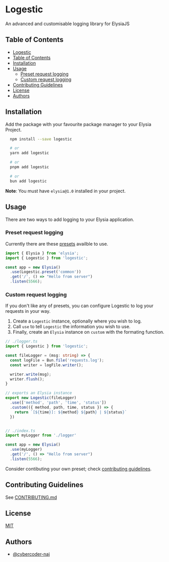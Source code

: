 # Logestic

An advanced and customisable logging library for ElysiaJS

## Table of Contents

- [Logestic](#logestic)
- [Table of Contents](#table-of-contents)
- [Installation](#installation)
- [Usage](#usage)
  - [Preset request logging](#preset-request-logging)
  - [Custom request logging](#custom-request-logging)
- [Contributing Guidelines](#contributing-guidelines)
- [License](#license)
- [Authors](#authors)

## Installation

Add the package with your favourite package manager to your Elysia Project. 
```bash
  npm install --save logestic

  # or
  yarn add logestic

  # or
  pnpm add logestic

  # or
  bun add logestic
```
**Note**: You must have `elysia@1.0` installed in your project.

## Usage

There are two ways to add logging to your Elysia application.

### Preset request logging

Currently there are these [presets](./src/presets/index.ts) availble to use. 

```typescript
import { Elysia } from 'elysia';
import { Logestic } from 'logestic';

const app = new Elysia()
  .use(Logestic.preset('common'))
  .get('/', () => "Hello from server")
  .listen(5566);
```

### Custom request logging

If you don't like any of presets, you can configure Logestic to log your requests in your way.

1. Create a `Logestic` instance, optionally where you wish to log.
2. Call `use` to tell `Logestic` the information you wish to use.
3. Finally, create an `Elysia` instance on `custom` with the formating function. 

```typescript
// ./logger.ts
import { Logestic } from 'logestic';

const fileLogger = (msg: string) => {
  const logFile = Bun.file('requests.log');
  const writer = logFile.writer();

  writer.write(msg);
  writer.flush();
}

// exports an Elysia instance
export new Logestic(fileLogger)
  .use(['method', 'path', 'time', 'status'])
  .custom(({ method, path, time, status }) => {
    return `[${time}]: ${method} ${path} | ${status}`
  })


// ./index.ts
import myLogger from './logger'

const app = new Elysia()
  .use(myLogger)
  .get('/', () => "Hello from server")
  .listen(5566);
```

Consider contibuting your own preset; check [contributing guidelines](#contributing-guidelines).

## Contributing Guidelines

See [CONTRIBUTING.md](./CONTRIBUTING.md)

## License

[MIT](./LICENSE)

## Authors

- [@cybercoder-naj](https://github.com/cybercoder-naj)